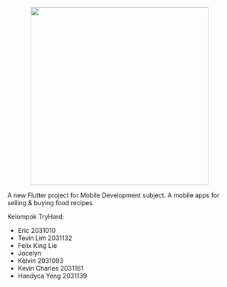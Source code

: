 <p align="center"><a href="https://flutter.dev/" target="_blank"><img src="https://storage.googleapis.com/cms-storage-bucket/ec64036b4eacc9f3fd73.svg" width="400"></a></p>

A new Flutter project for Mobile Development subject. A mobile apps for selling & buying food recipes

Kelompok TryHard:
- Eric 2031010
- Tevin Lim 2031132
- Felix King Lie
- Jocelyn
- Kelvin 2031093
- Kevin Charles 2031161
- Handyca Yeng 2031139
